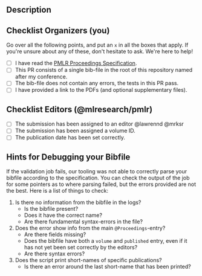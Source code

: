 ## Description

<!--- Provide any details specific to your submission and don't hesitate to ask questions! It's fine to omit the information provided in the bib-file in the description. -->

## Checklist Organizers (you)

Go over all the following points, and put an `x` in all the boxes that apply.
If you're unsure about any of these, don't hesitate to ask. We're here to help!

- [ ] I have read the [PMLR Proceedings Specification](https://proceedings.mlr.press/spec.html).
- [ ] This PR consists of a single bib-file in the root of this repository named after my conference.
- [ ] The bib-file does not contain any errors, the tests in this PR pass.
- [ ] I have provided a link to the PDFs (and optional supplementary files).

## Checklist Editors (@mlresearch/pmlr)

- [ ] The submission has been assigned to an editor @lawrennd @mrksr
- [ ] The submission has been assigned a volume ID.
- [ ] The publication date has been set correctly.

## Hints for Debugging your Bibfile

If the validation job fails, our tooling was not able to correctly parse your bibfile according to the specification.
You can check the output of the job for some pointers as to where parsing failed, but the errors provided are not the best.
Here is a list of things to check:

1. Is there no information from the bibfile in the logs?
   - Is the bibfile present?
   - Does it have the correct name?
   - Are there fundamental syntax-errors in the file?
1. Does the error show info from the main `@Proceedings`-entry?
   - Are there fields missing?
   - Does the bibfile have both a `volume` and `published` entry, even if it has not yet been set correctly by the editors?
   - Are there syntax errors?
1. Does the script print short-names of specific publications?
   - Is there an error around the last short-name that has been printed?

